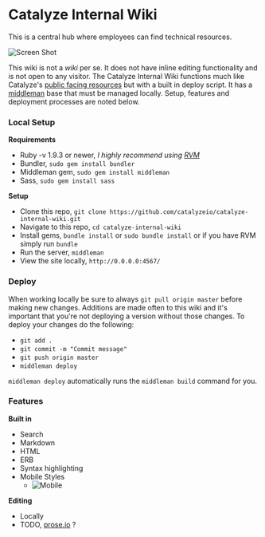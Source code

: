 # Catalyze Internal Wiki

This is a central hub where employees can find technical resources.

![Screen Shot](http://i.imgur.com/JnIUmym.png)

This wiki is not a *wiki* per se. It does not have inline editing functionality and is not open to any visitor. The Catalyze Internal Wiki functions much like Catalyze's [public facing resources](https://resources.catalyze.io) but with a built in deploy script. It has a [middleman](http://middlemanapp.com) base that must be managed locally. Setup, features and deployment processes are noted below.

### Local Setup

**Requirements**

- Ruby -v 1.9.3 or newer, *I highly recommend using [RVM](http://rvm.io/)*
- Bundler, `sudo gem install bundler`
- Middleman gem, `sudo gem install middleman`
- Sass, `sudo gem install sass`

**Setup**

- Clone this repo, `git clone https://github.com/catalyzeio/catalyze-internal-wiki.git`
- Navigate to this repo, `cd catalyze-internal-wiki`
- Install gems, `bundle install` or `sudo bundle install` or if you have RVM simply run `bundle`
- Run the server, `middleman`
- View the site locally, `http://0.0.0.0:4567/`

### Deploy

When working locally be sure to always `git pull origin master` before making new changes. Additions are made often to this wiki and it's important that you're not deploying a version without those changes. To deploy your changes do the following:

- `git add .`
- `git commit -m "Commit message"`
- `git push origin master`
- `middleman deploy`

`middleman deploy` automatically runs the `middleman build`  command for you.


### Features

**Built in**

- Search
- Markdown
- HTML
- ERB
- Syntax highlighting
- Mobile Styles
	- ![Mobile](http://cdn2.dropmark.com/45280/1e931cdf9e33c3f420ad481cd42be6a6683b6f7c/catalyze-internal-wiki-mobile.gif)

**Editing**

- Locally
- TODO, [prose.io](http://prose.io) ?
